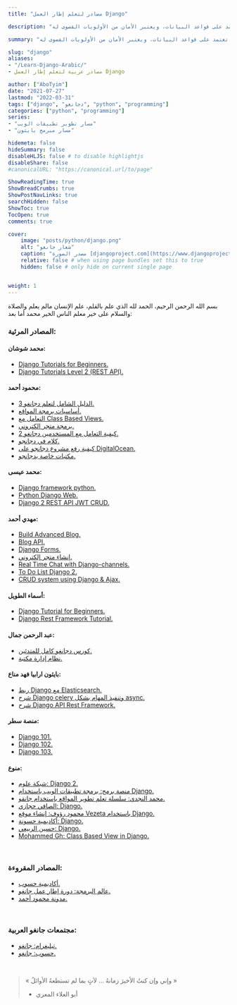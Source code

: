 ```yaml
---
title: "مصادر لتعلم إطار العمل Django"

description: "هو إطار عمل ويب حر ومفتوح المصدر، كتب بلغة البرمجة بايثون، يهدف لتسهيل عملية تطوير مواقع الويب التي تعتمد على قواعد البيانات، ويعتبر الأمان من الأولويات القصوى له."

summary: "هو إطار عمل ويب حر ومفتوح المصدر، كتب بلغة البرمجة بايثون، يهدف لتسهيل عملية تطوير مواقع الويب التي تعتمد على قواعد البيانات، ويعتبر الأمان من الأولويات القصوى له."

slug: "django"
aliases: 
- "/Learn-Django-Arabic/"
- مصادر عربية لتعلم إطار العمل Django

author: ["AboTyim"]
date: "2021-07-27"
lastmod: "2022-03-31"
tags: ["django", "دجانغو", "python", "programming"]
categories: ["python", "programming"]
series: 
- "مسار تطوير تطبيقات الويب"
- "مسار مبرمج بايثون"

hidemeta: false
hideSummary: false
disableHLJS: false # to disable highlightjs
disableShare: false
#canonicalURL: "https://canonical.url/to/page"

ShowReadingTime: true
ShowBreadCrumbs: true
ShowPostNavLinks: true
searchHidden: false
ShowToc: true
TocOpen: true
comments: true

cover:
    image: "posts/python/django.png"
    alt: "شعار جانغو"
    caption: "مصدر الصورة [djangoproject.com](https://www.djangoproject.com/community/logos/)"
    relative: false # when using page bundles set this to true
    hidden: false # only hide on current single page


weight: 1
---
```




بسم الله الرحمن الرحيم، الحمد لله الذي علم بالقلم، علم الإنسان مالم يعلم والصلاة والسلام على خير معلم الناس الخير محمد أما بعد:



### المصادر المرئية:

#### محمد شوشان:

- [Django Tutorials for Beginners.](https://www.youtube.com/playlist?list=PLnzqK5HvcpwT8CbcwHMZkjlmN1BdbOBWB)
- [Django Tutorials Level 2 (REST API).](https://www.youtube.com/playlist?list=PLnzqK5HvcpwRCqH9qJSM67ZPBC7MD1Pa3)



#### محمود أحمد:

- [الدليل الشامل لتعلم دجانغو 3.](https://www.youtube.com/playlist?list=PLtGOJcWqvbqfv9yQelR4HETqU35alUoW6)
- [أساسيات برمجة المواقع.](https://www.youtube.com/playlist?list=PLtGOJcWqvbqfio_BvIw_sLqHCUQ5XPpyZ)
- [التعامل مع Class Based Views.](https://www.youtube.com/playlist?list=PLtGOJcWqvbqc3cbs0cpSrr1jiGgSbjlik)
- [برمجة متجر الكتروني.](https://www.youtube.com/playlist?list=PLtGOJcWqvbqdSdcHeukSUJKxiUpELCnFg)
- [كيفية التعامل مع المستخدمين دجانغو 2.](https://www.youtube.com/playlist?list=PLtGOJcWqvbqfm1KN_9qc7vpn5e9XwP9U3)
- [كلام في دجانجو.](https://www.youtube.com/playlist?list=PLtGOJcWqvbqcq6ExuyRT0SNw8iKopFpV1)
- [كيفية رفع مشروع دجانجو على DigitalOcean.](https://www.youtube.com/playlist?list=PLtGOJcWqvbqeVCY78dcKJFXItin0BEujT)
- [مكتبات خاصة بدجانجو.](https://code4learn.teachable.com/p/d4a3d7)



#### محمد عيسى:

- [Django framework python.](https://www.youtube.com/playlist?list=PLMYF6NkLrdN_5wAJRbEoQYl62-qM3aB8t)
- [Python Django Web.](https://www.youtube.com/playlist?list=PLMYF6NkLrdN9JJ7r0APq7O87gucjYWRfD)
- [Django 2 REST API JWT CRUD.](https://www.youtube.com/playlist?list=PLMYF6NkLrdN_8KPztmgiAZpsNfXJcI-v5)



#### مهدي أحمد:

- [Build Advanced Blog.](https://www.youtube.com/playlist?list=PLl7A6RG4XKeYpg51JOvlf-Znj78i_V_n_)
- [Blog API.](https://www.youtube.com/playlist?list=PLl7A6RG4XKeYrNzeF48o-z53DA14JZ-d9)
- [Django Forms.](https://www.youtube.com/playlist?list=PLl7A6RG4XKeaLJsAmb5O2F2T-QDxPc7Ut)
- [إنشاء متجر إلكتروني.](https://www.youtube.com/playlist?list=PLl7A6RG4XKebUJtwiOm7Yso5HgN3jC8Ll)
- [Real Time Chat with Django-channels.](https://www.youtube.com/playlist?list=PLl7A6RG4XKeYoiobPZmO7HtIoFBt6hV0O)
- [To Do List Django 2.](https://www.youtube.com/playlist?list=PLl7A6RG4XKeZfwfZ9QMb1XlTgwmTrxQBK)
- [CRUD system using Django & Ajax.](https://www.youtube.com/playlist?list=PLl7A6RG4XKeZgn0-oUs8khsXTTRhI9xoN)



#### أسماء الطويل:

- [Django Tutorial for Beginners.](https://www.youtube.com/playlist?list=PL2z1gXAKH9c3XUn2HYMWRbAon4z6AQ4CL)
- [Django Rest Framework Tutorial.](https://www.youtube.com/playlist?list=PL2z1gXAKH9c3dglbz0tvLqJTJPVPgjW1x)



#### عبد الرحمن جمال:

- [كورس دجانغو كامل للمتدئين.](https://www.youtube.com/playlist?list=PLknwEmKsW8OtK_n48UOuYGxJPbSFrICxm)
- [نظام إدارة مكتبة.](https://www.youtube.com/playlist?list=PLknwEmKsW8Ot_JCzFaQ_XenaOe99VFmcM)



#### بايثون ارابيا فهد مناع:

- [ربط Django مع Elasticsearch.](https://www.youtube.com/playlist?list=PLXqhO5lRtxJWk_u_N01Jjrm9y2_60cjOB)
- [شرح Django celery وتنفيذ المهام بشكل async.](https://www.youtube.com/watch?v=XZ69ExZKjcI)
- [شرح Django API Rest Framework.](https://www.youtube.com/playlist?list=PLXqhO5lRtxJV6oWcW2vlPHRzRFF6gVvc3)



#### منصة سطر:

- [Django 101.](https://satr.codes/course/FymypsKhJJ/view)
- [Django 102.](https://satr.codes/course/wxLyJSBxeg/view)
- [Django 103.](https://satr.codes/course/MQnYIOzjAY/view)



#### منوع:

- [شبكة علوم: Django 2.](https://www.youtube.com/playlist?list=PLTcPeoMjkuCxoyflbe4AuNWMZWulKVbr4)
- [منصة برمج: برمجة تطبيقات الويب باستخدام Django.](https://app.barmej.com/%D8%A8%D8%B1%D9%85%D8%AC%D8%A9-%D8%AA%D8%B7%D8%A8%D9%8A%D9%82%D8%A7%D8%AA-%D8%A7%D9%84%D9%88%D9%8A%D8%A8-%D8%A8%D8%A7%D8%B3%D8%AA%D8%AE%D8%AF%D8%A7%D9%85-Django)
- [محمد النجدي: سلسلة تعلم تطوير المواقع بإستخدام جانقو.](https://www.youtube.com/watch?v=kv0k2d75a3s&list=PLnznAJG6RAI8egZJ6lR5tuWgNmrRp4DJd)
- [الصافي حجازي: Django.](https://www.youtube.com/playlist?list=PLdZYzC8fohEKjuYyvITqYc2vL0lAWRvhs)
- [محمود رؤوف: إنشاء موقع Vezeta باستخدام Django.](https://www.youtube.com/playlist?list=PLUgHGaXGKJGn6A_NLDGG4B5AZ-ZexVsPn)
- [أكاديمية حسونة: Django.](https://www.youtube.com/playlist?list=PLHIfW1KZRIfnYEkYsNi5XJLI57OWMKBjM)
- [حسين الربيعي: Django.](https://www.youtube.com/playlist?list=PLF8OvnCBlEY3VqZkeKeyVdJ_J1Ek0ECbs)
- [Mohammed Gh: Class Based View in Django.](https://www.youtube.com/playlist?list=PLDCTk1kTFRGingAiwV8N56d5mDhlBabdd)



<br>

### المصادر المقروءة:

- [أكاديمية حسوب.](https://academy.hsoub.com/programming/python/django/)
- [عالم البرمجة: دورة إطار عمل جانغو.](https://3alam.pro/albader/series/django)
- [مدونة محمود أحمد.](https://code4learn.teachable.com/blog)



<br>

### مجتمعات جانغو العربية:

- [تيليغرام: جانغو.](https://t.me/DjangoPython)
- [حسوب: جانغو.](https://io.hsoub.com/django)



<br>

> « وإني وإن كنتُ الأخيرَ زمانهُ … لآتٍ بما لم تستطعهُ الأوائلُ »
>
> * أبو العلاء المعري